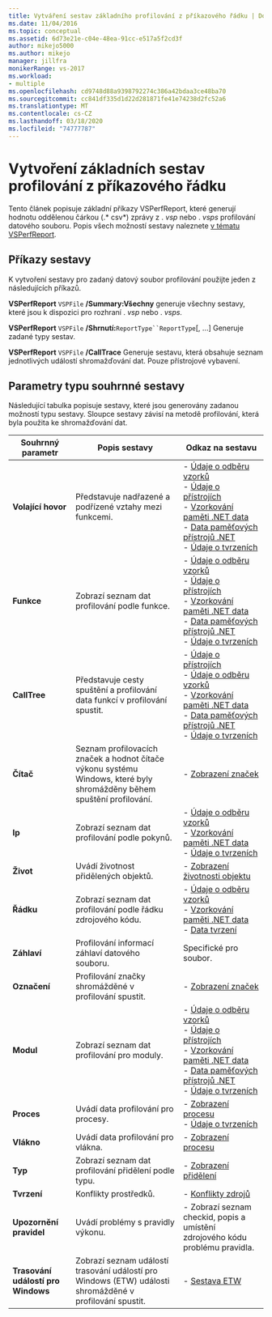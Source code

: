 ```yaml
---
title: Vytváření sestav základního profilování z příkazového řádku | Dokumenty společnosti Microsoft
ms.date: 11/04/2016
ms.topic: conceptual
ms.assetid: 6d73e21e-c04e-48ea-91cc-e517a5f2cd3f
author: mikejo5000
ms.author: mikejo
manager: jillfra
monikerRange: vs-2017
ms.workload:
- multiple
ms.openlocfilehash: cd9748d88a9398792274c386a42bdaa3ce48ba70
ms.sourcegitcommit: cc841df335d1d22d281871fe41e74238d2fc52a6
ms.translationtype: MT
ms.contentlocale: cs-CZ
ms.lasthandoff: 03/18/2020
ms.locfileid: "74777787"
---
```

# <a name="create-basic-profiling-reports-from-the-command-line"></a>Vytvoření základních sestav profilování z příkazového řádku
Tento článek popisuje základní příkazy VSPerfReport, které generují hodnotu oddělenou čárkou (.* csv*) zprávy z . *vsp* nebo . *vsps* profilování datového souboru. Popis všech možností sestavy naleznete [v tématu VSPerfReport](../profiling/vsperfreport.md).

## <a name="report-commands"></a>Příkazy sestavy
 K vytvoření sestavy pro zadaný datový soubor profilování použijte jeden z následujících příkazů.

 **VSPerfReport** `VSPFile` **/Summary:Všechny** generuje všechny sestavy, které jsou k dispozici pro rozhraní . *vsp* nebo . *vsps.*

 **VSPerfReport** `VSPFile` **/Shrnutí:**`ReportType``ReportType`[, ...] Generuje zadané typy sestav.

 **VSPerfReport** `VSPFile` **/CallTrace** Generuje sestavu, která obsahuje seznam jednotlivých událostí shromažďování dat. Pouze přístrojové vybavení.

## <a name="summary-report-type-parameters"></a>Parametry typu souhrnné sestavy
 Následující tabulka popisuje sestavy, které jsou generovány zadanou možností typu sestavy. Sloupce sestavy závisí na metodě profilování, která byla použita ke shromažďování dat.

|Souhrnný parametr|Popis sestavy|Odkaz na sestavu|
|-----------------------|------------------------|----------------------|
|**Volající hovor**|Představuje nadřazené a podřízené vztahy mezi funkcemi.|-   [Údaje o odběru vzorků](../profiling/caller-callee-view-sampling-data.md)<br />-   [Údaje o přístrojích](../profiling/caller-callee-view-instrumentation-data.md)<br />-   [Vzorkování paměti .NET data](../profiling/caller-callee-view-dotnet-memory-sampling-data.md)<br />-   [Data paměťových přístrojů .NET](../profiling/caller-callee-view-net-memory-instrumentation-data.md)<br />-   [Údaje o tvrzeních](../profiling/caller-callee-view-contention-data.md)|
|**Funkce**|Zobrazí seznam dat profilování podle funkce.|-   [Údaje o odběru vzorků](../profiling/functions-view-sampling-data.md)<br />-   [Údaje o přístrojích](../profiling/functions-view-instrumentation-data.md)<br />-   [Vzorkování paměti .NET data](../profiling/functions-view-dotnet-memory-sampling-data.md)<br />-   [Data paměťových přístrojů .NET](../profiling/functions-view-dotnet-memory-instrumentation-data.md)<br />-   [Údaje o tvrzeních](../profiling/functions-view-contention-data.md)|
|**CallTree**|Představuje cesty spuštění a profilování data funkcí v profilování spustit.|-   [Údaje o přístrojích](../profiling/call-tree-view-instrumentation-data.md)<br />-   [Údaje o odběru vzorků](../profiling/call-tree-view-sampling-data.md)<br />-   [Vzorkování paměti .NET data](../profiling/call-tree-view-dotnet-memory-sampling-data.md)<br />-   [Data paměťových přístrojů .NET](../profiling/call-tree-view-dotnet-memory-instrumentation-data.md)<br />-   [Údaje o tvrzeních](../profiling/call-tree-view-contention-data.md)|
|**Čítač**|Seznam profilovacích značek a hodnot čítače výkonu systému Windows, které byly shromážděny během spuštění profilování.|-   [Zobrazení značek](../profiling/marks-view.md)|
|**Ip**|Zobrazí seznam dat profilování podle pokynů.|-   [Údaje o odběru vzorků](../profiling/instruction-pointers-ips-view-sampling-data.md)<br />-   [Vzorkování paměti .NET data](../profiling/instruction-pointers-ips-view-dotnet-memory-sampling-data.md)<br />-   [Údaje o tvrzeních](../profiling/instruction-pointers-ips-view-contention-data.md)|
|**Život**|Uvádí životnost přidělených objektů.|-   [Zobrazení životnosti objektu](../profiling/object-lifetime-view.md)|
|**Řádku**|Zobrazí seznam dat profilování podle řádku zdrojového kódu.|-   [Údaje o odběru vzorků](../profiling/lines-view-sampling-data.md)<br />-   [Vzorkování paměti .NET data](../profiling/lines-view-dotnet-memory-sampling-data.md)<br />-   [Data tvrzení](../profiling/lines-view-contention-data.md)|
|**Záhlaví**|Profilování informací záhlaví datového souboru.|Specifické pro soubor.|
|**Označení**|Profilování značky shromážděné v profilování spustit.|-   [Zobrazení značek](../profiling/marks-view.md)|
|**Modul**|Zobrazí seznam dat profilování pro moduly.|-   [Údaje o odběru vzorků](../profiling/modules-view-sampling-data.md)<br />-   [Údaje o přístrojích](../profiling/modules-view-instrumentation-data.md)<br />-   [Vzorkování paměti .NET data](../profiling/modules-view-dotnet-memory-sampling-data.md)<br />-   [Data paměťových přístrojů .NET](../profiling/modules-view-dotnet-memory-instrumentation-data.md)<br />-   [Údaje o tvrzeních](../profiling/modules-view-contention-data.md)|
|**Proces**|Uvádí data profilování pro procesy.|-   [Zobrazení procesu](../profiling/process-view.md)<br />-   [Údaje o tvrzeních](../profiling/process-view-contention-data.md)|
|**Vlákno**|Uvádí data profilování pro vlákna.|-   [Zobrazení procesu](../profiling/process-view.md)|
|**Typ**|Zobrazí seznam dat profilování přidělení podle typu.|-   [Zobrazení přidělení](../profiling/dotnet-memory-allocations-view.md)|
|**Tvrzení**|Konflikty prostředků.|-   [Konflikty zdrojů](../profiling/resource-contentions-view-contention-data.md)|
|**Upozornění pravidel**|Uvádí problémy s pravidly výkonu.|- Zobrazí seznam checkid, popis a umístění zdrojového kódu problému pravidla.|
|**Trasování událostí pro Windows**|Zobrazí seznam událostí trasování událostí pro Windows (ETW) události shromážděné v profilování spustit.|-   [Sestava ETW](../profiling/event-tracing-for-windows-etw-report.md)|
